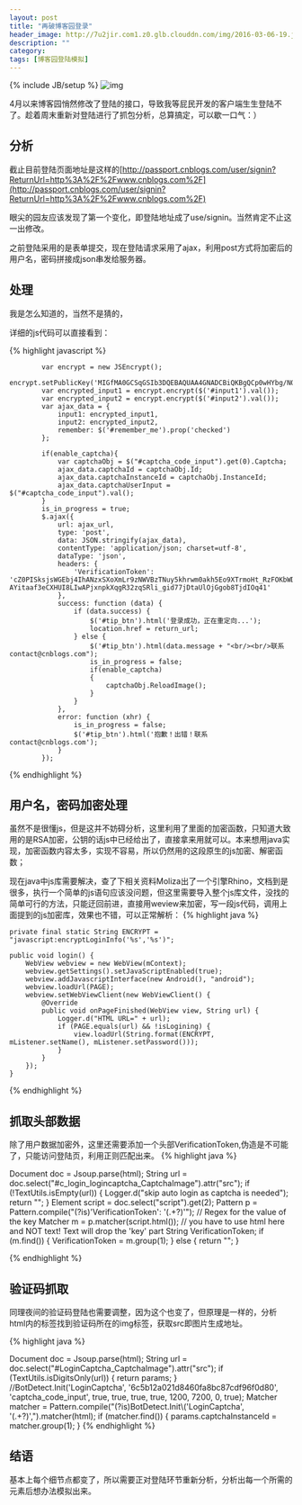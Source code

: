 ```yaml
---
layout: post
title: "再破博客园登录"
header_image: http://7u2jir.com1.z0.glb.clouddn.com/img/2016-03-06-19.jpg
description: ""
category: 
tags: [博客园登陆模拟]
---
```

{% include JB/setup %}
![img](http://7u2jir.com1.z0.glb.clouddn.com/img/2016-03-06-19.jpg)

4月以来博客园悄然修改了登陆的接口，导致我等屁民开发的客户端生生登陆不了。趁着周末重新对登陆进行了抓包分析，总算搞定，可以歇一口气：）

## 分析

截止目前登陆页面地址是这样的[http://passport.cnblogs.com/user/signin?ReturnUrl=http%3A%2F%2Fwww.cnblogs.com%2F](http://passport.cnblogs.com/user/signin?ReturnUrl=http%3A%2F%2Fwww.cnblogs.com%2F)

眼尖的园友应该发现了第一个变化，即登陆地址成了use/signin。当然肯定不止这一出修改。

之前登陆采用的是表单提交，现在登陆请求采用了ajax，利用post方式将加密后的用户名，密码拼接成json串发给服务器。

## 处理
我是怎么知道的，当然不是猜的，

详细的js代码可以直接看到：

{% highlight javascript %}

            var encrypt = new JSEncrypt();
            encrypt.setPublicKey('MIGfMA0GCSqGSIb3DQEBAQUAA4GNADCBiQKBgQCp0wHYbg/NOPO3nzMD3dndwS0MccuMeXCHgVlGOoYyFwLdS24Im2e7YyhB0wrUsyYf0/nhzCzBK8ZC9eCWqd0aHbdgOQT6CuFQBMjbyGYvlVYU2ZP7kG9Ft6YV6oc9ambuO7nPZh+bvXH0zDKfi02prknrScAKC0XhadTHT3Al0QIDAQAB');
            var encrypted_input1 = encrypt.encrypt($('#input1').val());
            var encrypted_input2 = encrypt.encrypt($('#input2').val());
            var ajax_data = {
                input1: encrypted_input1,
                input2: encrypted_input2,
                remember: $('#remember_me').prop('checked')
            };

            if(enable_captcha){
                var captchaObj = $("#captcha_code_input").get(0).Captcha;
                ajax_data.captchaId = captchaObj.Id;
                ajax_data.captchaInstanceId = captchaObj.InstanceId;
                ajax_data.captchaUserInput = $("#captcha_code_input").val();
            }
            is_in_progress = true;
            $.ajax({
                url: ajax_url,
                type: 'post',
                data: JSON.stringify(ajax_data),
                contentType: 'application/json; charset=utf-8',
                dataType: 'json',
                headers: {
                    'VerificationToken': 'cZ0PISksjsWGEbj4IhANzxSXoXmLr9zNWVBzTNuy5khrwm0akh5Eo9XTrmoHt_RzFOKbWD2jOaibj7r_bZZlPLAx81c1:G8OVJmEYy2z1FJJUwvvy_mS3HLR-AYitaaf3eCXHUI8LIwAPjxnpkXqgR32zqSRli_gid77jDtaUlOjGgob8TjdIOq41'
                },
                success: function (data) {                    
                    if (data.success) {
                        $('#tip_btn').html('登录成功，正在重定向...');
                        location.href = return_url;
                    } else {
                        $('#tip_btn').html(data.message + "<br/><br/>联系 contact@cnblogs.com");
                        is_in_progress = false;
                        if(enable_captcha)
                        {
                            captchaObj.ReloadImage();
                        }
                    }
                },
                error: function (xhr) {
                    is_in_progress = false;
                    $('#tip_btn').html('抱歉！出错！联系 contact@cnblogs.com');
                }
            });
    
{% endhighlight %}

## 用户名，密码加密处理
虽然不是很懂js，但是这并不妨碍分析，这里利用了<script src="/scripts/jsencrypt.min.js"></script>里面的加密函数，只知道大致用的是RSA加密，公钥的话js中已经给出了，直接拿来用就可以。本来想用java实现，加密函数内容太多，实现不容易，所以仍然用的这段原生的js加密、解密函数；

现在java中js库需要解决，查了下相关资料Moliza出了一个引擎Rhino，文档到是很多，执行一个简单的js语句应该没问题，但这里需要导入整个js库文件，没找的简单可行的方法，只能迂回前进，直接用weview来加密，写一段js代码，调用上面提到的js加密库，效果也不错，可以正常解析：
{% highlight java %}

    private final static String ENCRYPT = "javascript:encryptLoginInfo('%s','%s')";

    public void login() {
        WebView webview = new WebView(mContext);
        webview.getSettings().setJavaScriptEnabled(true);
        webview.addJavascriptInterface(new Android(), "android");
        webview.loadUrl(PAGE);
        webview.setWebViewClient(new WebViewClient() {
            @Override
            public void onPageFinished(WebView view, String url) {
                Logger.d("HTML URL=" + url);
                if (PAGE.equals(url) && !isLogining) {
                    view.loadUrl(String.format(ENCRYPT, mListener.setName(), mListener.setPassword()));
                }
            }
        });
    }
    
{% endhighlight %}

## 抓取头部数据
除了用户数据加密外，这里还需要添加一个头部VerificationToken,伪造是不可能了，只能访问登陆页，利用正则匹配出来。
{% highlight java %}

 Document doc = Jsoup.parse(html);
            String url = doc.select("#c_login_logincaptcha_CaptchaImage").attr("src");
            if (!TextUtils.isEmpty(url)) {
                Logger.d("skip auto login as captcha is needed");
                return "";
            }
            Element script = doc.select("script").get(2);
            Pattern p = Pattern.compile("(?is)'VerificationToken': '(.+?)'"); // Regex for the value of the key
            Matcher m = p.matcher(script.html()); // you have to use html here and NOT text! Text will drop the 'key' part
            String VerificationToken;
            if (m.find()) {
                VerificationToken = m.group(1);
            } else {
                return "";
            }
            
{% endhighlight %}

## 验证码抓取
同理夜间的验证码登陆也需要调整，因为这个也变了，但原理是一样的，分析html内的标签找到验证码所在的img标签，获取src即图片生成地址。

{% highlight java %}

 Document doc = Jsoup.parse(html);
            String url = doc.select("#LoginCaptcha_CaptchaImage").attr("src");
            if (TextUtils.isDigitsOnly(url)) {
                return params;
            }
            //BotDetect.Init('LoginCaptcha', '6c5b12a021d8460fa8bc87cdf96f0d80', 'captcha_code_input', true, true, true, true, 1200, 7200, 0, true);
            Matcher matcher = Pattern.compile("(?is)BotDetect.Init\\('LoginCaptcha', '(.+?)',").matcher(html);
            if (matcher.find()) {
                params.captchaInstanceId = matcher.group(1);
            }
{% endhighlight %}

## 结语
基本上每个细节点都变了，所以需要正对登陆环节重新分析，分析出每一个所需的元素后想办法模拟出来。